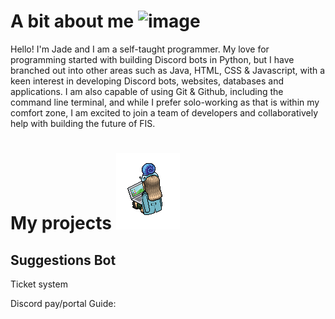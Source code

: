 # A bit about me ![image](https://www.habbo.com/habbo-imaging/avatarimage?user=SilentJadeXox&direction=3&head_direction=3&action=wav&gesture=sml&size=m)
Hello! I'm Jade and I am a self-taught programmer. My love for programming started with building Discord bots in Python, but I have branched out into other areas such as Java, HTML, CSS & Javascript, with a keen interest in developing Discord bots, websites, databases and applications. I am also capable of using Git & Github, including the command line terminal, and while I prefer solo-working as that is within my comfort zone, I am excited to join a team of developers and collaboratively help with building the future of FIS.

# My projects ![image](avatar-on-laptop.png)

## Suggestions Bot

Ticket system

Discord pay/portal Guide:
